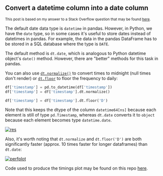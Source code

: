 ## Convert a datetime column into a date column

<sup>This post is based on my answer to a Stack Overflow question that may be found [here](https://stackoverflow.com/a/75273393/19123103).</sup>

The default date data type is `datetime` in pandas. However, in Python, we have the `date` type, so in some cases it's useful to store dates instead of datetimes in pandas. For example, the data in the pandas DataFrame has to be stored in a SQL database where the type is `DATE`.

The default method is `dt.date`, which is analogous to Python datetime object's `date()` method. However, there are "better" methods for this task in pandas.

You can also use [`dt.normalize()`](https://pandas.pydata.org/docs/reference/api/pandas.Series.dt.normalize.html) to convert times to midnight (null times don't render) or [`dt.floor`](https://pandas.pydata.org/docs/reference/api/pandas.Series.dt.floor.html) to floor the frequency to daily:
```python
df['timestamp'] = pd.to_datetime(df['timestamp'])
df['timestamp'] = df['timestamp'].dt.normalize()

df['timestamp'] = df['timestamp'].dt.floor('D')
```
Note that this keeps the dtype of the column `datetime64[ns]` because each element is still of type `pd.Timestamp`, whereas `dt.date` converts it to `object` because each element becomes type `datetime.date`.

[![res][1]][1]

Also, it's worth noting that `dt.normalize` and `dt.floor('D')` are both significantly faster (approx. 10 times faster for longer dataframes) than `dt.date`:

[![perfplot][2]][2]

Code used to produce the timings plot may be found on this repo [here](./perfplot_code.py).


  [1]: https://i.stack.imgur.com/BaTuk.png
  [2]: https://i.stack.imgur.com/3FPtP.png